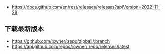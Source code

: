 
- https://docs.github.com/en/rest/releases/releases?apiVersion=2022-11-28

## 下载最新版本

- https://github.com/:owner/:repo/zipball/:branch
- https://api.github.com/repos/:owner/:repo/releases/latest
